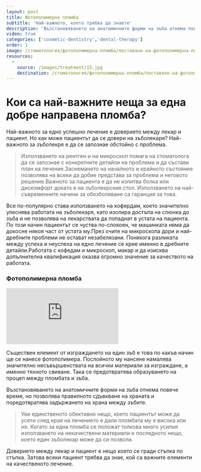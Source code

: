 ```yaml
---
layout: post
title: Фотополимерна пломба
subtitle: 'Най-важното, което трябва да знаете'
description: 'Възстановяването на анатомичните форми на зъба отнема повече време, но позволява правилното сдъвкване на храната и поредотвратява задържането на храна между зъбите.'
video: true
categories: ['cosmetic-dentistry','dental-therapy']
order: 1
image: /стоматология/фотополимерна-пломба/поставяне-на-фотополимерна-пломба.jpg
resources:
  -
    source: /images/treatment/15.jpg
    destination: /стоматология/фотополимерна-пломба/поставяне-на-фотополимерна-пломба.jpg
---
```

# Кои са най-важните неща за една добре направена  пломба?

Най-важното за едно успешно лечение е доверието между лекар и пациент. Но как може пациентът да се довери на зъболекаря? Най-важното за зъболекря е да се запознае обстойно с проблема.

>Използването на рентген и на микроскоп помага на стоматолога да се запознае с конкретните детайли на проблема и да състави план на лечение.Заснемането на началното и крайното състояние позволява на всеки да добие представа за проблема и неговото решение.Важното  за пациента е да не изпитва болка или дискомфорт докато е на зъболекрския стол. Използването на най-съвременните начини за обезболяване са гаранция за това. 

Все по-популярно става използването на кофердам, което значително улеснява работата на зъболекаря, като изолира достъпа на слюнка до зъба и не позволява на лекарствата да попаднат в устата на пациента. По този начин пациентът се чуства по-спокоен, че машинката няма да докосне някоя част от устата му.През очите на микроскопа дори и най-дребните проблеми не остават незабелязани. Понякога разликата между успеха и неуспеха на едно лечение се крие именно в дребните детайли.Работата с кофедам и микроскоп, макар и да изисква допълнителна квалификация оказва огромно значение за качеството на работата.

### Фотополимерна пломба

<iframe class="video" src="http://www.youtube.com/embed/nCLn4PHVydk?rel=0" frameborder="0" allowfullscreen></iframe>

Съществен елемент от изграждането на един зъб е това по какъв начин ще се нанесе фотополимера. Послойното му нансяне намалява значително несъвършенствата на всички материали за изграждане, а именно тяхното свиване. Така се предотвратява образуването на процеп между пломбата и зъба.

Възстановяването на анатомичните форми на зъба отнема повече време, но позволява правилното сдъвкване на храната и поредотвратява задържането на храна между зъбите.

> Уви единственото обективно нещо, което пациентът може да усети след края на лечението е дали пломбата му е висока или не. Когато за една пломба се положат толкова много усилия използването на некачествени материали е последното нещо, което един зъболекар може да си позволи.

Доверието между лекар и пациент е нещо което се гради стъпка по стъпка. Затова всеки пациент трябва да знае, кой са важните елементи на качественото лечение.
